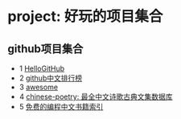 # project: 好玩的项目集合

## github项目集合
- 1 [HelloGitHub](https://github.com/521xueweihan/HelloGitHub)
- 2 [github中文排行榜](https://github.com/kon9chunkit/GitHub-Chinese-Top-Charts)
- 3 [awesome](https://github.com/sindresorhus/awesome)
- 4 [chinese-poetry: 最全中文诗歌古典文集数据库](https://github.com/chinese-poetry/chinese-poetry)
- 5 [免费的编程中文书籍索引](https://github.com/justjavac/free-programming-books-zh_CN)

